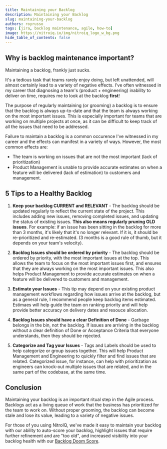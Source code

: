 ```yaml
---
title: Maintaining your Backlog
description: Maintaining your Backlog
slug: maintaining-your-backlog
authors: royrusso
tags: [jira, backlog maintenance, agile, how-to]
image: https://nitroiq.io/img/nitroiq_logo_w_bg.png
hide_table_of_contents: false
---
```


## Why is backlog maintenance important?

Maintaining a backlog, frankly just sucks.

It's a tedious task that teams rarely enjoy doing, but left unattended, will almost certainly lead to a variety of negative effects. I've often witnessed in my career that diagnosing a team's (product + engineering) inability to deliver on time, requires me to look at the backlog **first**!

The purpose of regularly maintaining (or grooming) a backlog is to ensure that the backlog is always up-to-date and that the team is always working on the most important issues. This is especially important for teams that are working on multiple projects at once, as it can be difficult to keep track of all the issues that need to be addressed.

Failure to maintain a backlog is a common occurence I've witnessed in my career and the effects can manifest in a variety of ways. However, the most common effects are:

- The team is working on issues that are not the most important (lack of prioritization)
- Product Management is unable to provide accurate estimates on when a feature will be delivered (lack of estimation) to customers and management.

<!-- truncate -->

## 5 Tips to a Healthy Backlog

1. **Keep your backlog CURRENT and RELEVANT** - The backlog should be updated regularly to reflect the current state of the project. This includes adding new issues, removing completed issues, and updating the status of existing issues. **This also means regularly pruning OLD issues**. For example: if an issue has been sitting in the backlog for more than 3 months, it's likely that it's no longer relevant. If it is, it should be re-prioritized and re-estimated. (3 months is a good rule of thumb, but it depends on your team's velocity).

2. **Backlog Issues should be ordered by priority** - The backlog should be ordered by priority, with the most important issues at the top. This allows the team to focus on the most important issues first, and ensures that they are always working on the most important issues. This also helps Product Management to provide accurate estimates on when a feature will be delivered to customers and management.

3. **Estimate your Issues** - This tip may depend on your existing product management workflows regarding how issues arrive at the backlog, but as a general rule, I recommend people keep backlog items estimated. Estimaes will help guide the team on ranking priority and will help provide better accuracy on delivery dates and resouce allocation.

4. **Backlog Issues should have a clear Definition of Done** - Garbage belongs in the bin, not the backlog. If issues are arriving in the backlog without a clear definition of Done or Acceptance Criteria that everyone understands, then they should be rejected.

5. **Categorize and Tag your Issues** - Tags and Labels should be used to help categorize or group issues together. This will help Product Management and Engineering to quickly filter and find issues that are related. Categorized issue, for instance, can help with prioritization as engineers can knock-out multiple issues that are related, and in the same part of the codebase, at the same time.

## Conclusion

Maintaining your backlog is an important ritual step in the Agile process. Backlogs act as a living queue of work that the business has prioritized for the team to work on. Without proper grooming, the backlog can become stale and lose its value, leading to a variety of negative issues.

For those of you using NitroIQ, we've made it easy to maintain your backlog with our ability to auto-score your backlog, highlight issues that require further refinement and are "too old", and increased visibility into your backlog health with our [Backlog Doom Score](https://nitroiq.io/docs/metrics/understanding-doom-score/).
